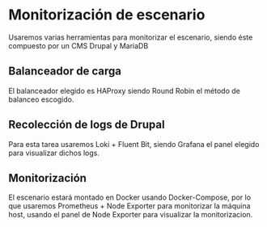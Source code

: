 # Monitorización de escenario

Usaremos varias herramientas para monitorizar el escenario, siendo éste compuesto por un CMS Drupal y MariaDB

## Balanceador de carga

El balanceador elegido es HAProxy siendo Round Robin el método de balanceo escogido.

## Recolección de logs de Drupal

Para esta tarea usaremos Loki + Fluent Bit, siendo Grafana el panel elegido para visualizar dichos logs.

## Monitorización

El escenario estará montado en Docker usando Docker-Compose, por lo que usaremos Prometheus + Node Exporter para monitorizar la máquina host, usando el panel de Node Exporter para visualizar la monitorizacion.


